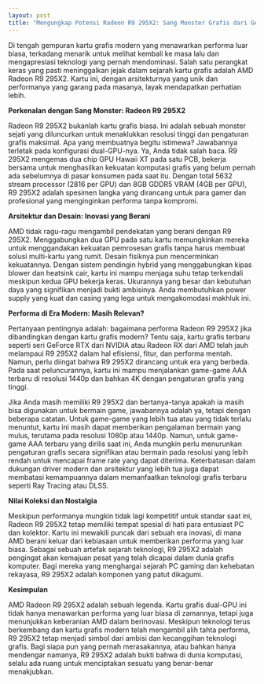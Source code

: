```yaml
---
layout: post
title: "Mengungkap Potensi Radeon R9 295X2: Sang Monster Grafis dari Generasi Lalu"
---
```


Di tengah gempuran kartu grafis modern yang menawarkan performa luar biasa, terkadang menarik untuk melihat kembali ke masa lalu dan mengapresiasi teknologi yang pernah mendominasi. Salah satu perangkat keras yang pasti meninggalkan jejak dalam sejarah kartu grafis adalah AMD Radeon R9 295X2. Kartu ini, dengan arsitekturnya yang unik dan performanya yang garang pada masanya, layak mendapatkan perhatian lebih.

**Perkenalan dengan Sang Monster: Radeon R9 295X2**

Radeon R9 295X2 bukanlah kartu grafis biasa. Ini adalah sebuah monster sejati yang diluncurkan untuk menaklukkan resolusi tinggi dan pengaturan grafis maksimal. Apa yang membuatnya begitu istimewa? Jawabannya terletak pada konfigurasi dual-GPU-nya. Ya, Anda tidak salah baca. R9 295X2 mengemas dua chip GPU Hawaii XT pada satu PCB, bekerja bersama untuk menghasilkan kekuatan komputasi grafis yang belum pernah ada sebelumnya di pasar konsumen pada saat itu. Dengan total 5632 stream processor (2816 per GPU) dan 8GB GDDR5 VRAM (4GB per GPU), R9 295X2 adalah spesimen langka yang dirancang untuk para gamer dan profesional yang menginginkan performa tanpa kompromi.

**Arsitektur dan Desain: Inovasi yang Berani**

AMD tidak ragu-ragu mengambil pendekatan yang berani dengan R9 295X2. Menggabungkan dua GPU pada satu kartu memungkinkan mereka untuk menggandakan kekuatan pemrosesan grafis tanpa harus membuat solusi multi-kartu yang rumit. Desain fisiknya pun mencerminkan kekuatannya. Dengan sistem pendingin hybrid yang menggabungkan kipas blower dan heatsink cair, kartu ini mampu menjaga suhu tetap terkendali meskipun kedua GPU bekerja keras. Ukurannya yang besar dan kebutuhan daya yang signifikan menjadi bukti ambisinya. Anda membutuhkan power supply yang kuat dan casing yang lega untuk mengakomodasi makhluk ini.

**Performa di Era Modern: Masih Relevan?**

Pertanyaan pentingnya adalah: bagaimana performa Radeon R9 295X2 jika dibandingkan dengan kartu grafis modern? Tentu saja, kartu grafis terbaru seperti seri GeForce RTX dari NVIDIA atau Radeon RX dari AMD telah jauh melampaui R9 295X2 dalam hal efisiensi, fitur, dan performa mentah. Namun, perlu diingat bahwa R9 295X2 dirancang untuk era yang berbeda. Pada saat peluncurannya, kartu ini mampu menjalankan game-game AAA terbaru di resolusi 1440p dan bahkan 4K dengan pengaturan grafis yang tinggi.

Jika Anda masih memiliki R9 295X2 dan bertanya-tanya apakah ia masih bisa digunakan untuk bermain game, jawabannya adalah ya, tetapi dengan beberapa catatan. Untuk game-game yang lebih tua atau yang tidak terlalu menuntut, kartu ini masih dapat memberikan pengalaman bermain yang mulus, terutama pada resolusi 1080p atau 1440p. Namun, untuk game-game AAA terbaru yang dirilis saat ini, Anda mungkin perlu menurunkan pengaturan grafis secara signifikan atau bermain pada resolusi yang lebih rendah untuk mencapai frame rate yang dapat diterima. Keterbatasan dalam dukungan driver modern dan arsitektur yang lebih tua juga dapat membatasi kemampuannya dalam memanfaatkan teknologi grafis terbaru seperti Ray Tracing atau DLSS.

**Nilai Koleksi dan Nostalgia**

Meskipun performanya mungkin tidak lagi kompetitif untuk standar saat ini, Radeon R9 295X2 tetap memiliki tempat spesial di hati para entusiast PC dan kolektor. Kartu ini mewakili puncak dari sebuah era inovasi, di mana AMD berani keluar dari kebiasaan untuk memberikan performa yang luar biasa. Sebagai sebuah artefak sejarah teknologi, R9 295X2 adalah pengingat akan kemajuan pesat yang telah dicapai dalam dunia grafis komputer. Bagi mereka yang menghargai sejarah PC gaming dan kehebatan rekayasa, R9 295X2 adalah komponen yang patut dikagumi.

**Kesimpulan**

AMD Radeon R9 295X2 adalah sebuah legenda. Kartu grafis dual-GPU ini tidak hanya menawarkan performa yang luar biasa di zamannya, tetapi juga menunjukkan keberanian AMD dalam berinovasi. Meskipun teknologi terus berkembang dan kartu grafis modern telah mengambil alih tahta performa, R9 295X2 tetap menjadi simbol dari ambisi dan kecanggihan teknologi grafis. Bagi siapa pun yang pernah merasakannya, atau bahkan hanya mendengar namanya, R9 295X2 adalah bukti bahwa di dunia komputasi, selalu ada ruang untuk menciptakan sesuatu yang benar-benar menakjubkan.
